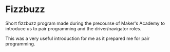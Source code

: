 # Fizzbuzz

Short fizzbuzz program made during the precourse of Maker's Academy to introduce us to pair programming and the driver/navigator roles.

This was a very useful introduction for me as it prepared me for pair programming.
